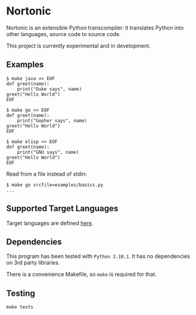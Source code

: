 # Nortonic

Nortonic is an extensible Python transcompiler: it translates Python into other languages, source code to source code.

This project is currently experimental and in development.


## Examples

```
$ make java << EOF
def greet(name):
    print("Duke says", name)
greet("Hello World")
EOF
```

```
$ make go << EOF
def greet(name):
    print("Gopher says", name)
greet("Hello World")
EOF
```

```
$ make elisp << EOF
def greet(name):
    print("GNU says", name)
greet("Hello World")
EOF
```

Read from a file instead of stdin:
```
$ make go srcfile=examples/basics.py
...
```


## Supported Target Languages

Target languages are defined [here](src/lang/target).


## Dependencies

This program has been tested with `Python 3.10.1`. It has no dependencies on 3rd party libraries.

There is a convenience Makefile, so `make` is required for that.


## Testing

`make tests`
